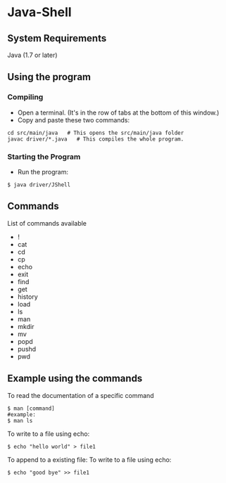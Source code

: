 # Java-Shell

## System Requirements
Java (1.7 or later)

## Using the program

### Compiling
* Open a terminal. (It's in the row of tabs at the bottom of this window.) 
* Copy and paste these two commands:
```
cd src/main/java   # This opens the src/main/java folder
javac driver/*.java   # This compiles the whole program.
```

### Starting the Program
* Run the program:
```
$ java driver/JShell
```

## Commands 
List of commands available 
* !
* cat
* cd
* cp
* echo
* exit
* find
* get
* history
* load
* ls
* man
* mkdir
* mv
* popd
* pushd
* pwd

## Example using the commands

To read the documentation of a specific command
```
$ man [command]
#example:
$ man ls
```

To write to a file using echo:
```
$ echo "hello world" > file1
```

To append to a existing file:
To write to a file using echo:
```
$ echo "good bye" >> file1
```
